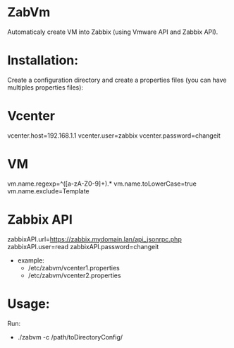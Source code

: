 ZabVm
=======
Automaticaly create VM into Zabbix (using Vmware API and Zabbix API).


Installation:
============
Create a configuration directory and create a properties files (you can have multiples properties files):

# Vcenter
vcenter.host=192.168.1.1
vcenter.user=zabbix
vcenter.password=changeit

# VM
vm.name.regexp=^([a-zA-Z0-9]+).*
vm.name.toLowerCase=true
vm.name.exclude=Template

# Zabbix API
zabbixAPI.url=https://zabbix.mydomain.lan/api_jsonrpc.php
zabbixAPI.user=read
zabbixAPI.password=changeit

- example:      
  - /etc/zabvm/vcenter1.properties
  - /etc/zabvm/vcenter2.properties

Usage:
=====

Run:
- ./zabvm -c /path/toDirectoryConfig/

